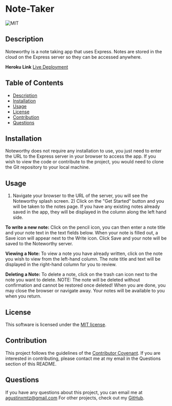 # Note-Taker

  ![MIT](https://img.shields.io/badge/license-MIT-brightgreen)

  ## Description
  Noteworthy is a note taking app that uses Express. Notes are stored in the cloud on the Express server so they can be accessed anywhere.

  **Heroku Link**
  [Live Deployment](https://fast-beyond-24313.herokuapp.com/)

  ## Table of Contents
  * [Description](#description)
  * [Installation](#installation)
  * [Usage](#usage)
  * [License](#license)
  * [Contribution](#contribute)
  * [Questions](#questions)

  ## Installation
  Noteworthy does not require any installation to use, you just need to enter the URL to the Express server in your browser to access the app. If you wish to view the code or contribute to the project, you would need to clone the Git repository to your local machine.

  ## Usage
  1) Navigate your browser to the URL of the server, you will see the Noteworthy splash screen. 2) Click on the "Get Started" button and you will be taken to the notes page. If you have any existing notes already saved in the app, they will be displayed in the column along the left hand side. 
  
  **To write a new note:**
  Click on the pencil icon, you can then enter a note title and your note text in the text fields below. When your note is filled out, a Save icon will appear next to the Write icon. Click Save and your note will be saved to the Noteworthy server. 
  
  **Viewing a Note:**
  To view a note you have already written, click on the note you wish to view from the left-hand column. The note title and text will be displayed in the right-hand column for you to review. 
  
  **Deleting a Note:**
  To delete a note, click on the trash can icon next to the note you want to delete. NOTE: The note will be deleted without confirmation and cannot be restored once deleted! When you are done, you may close the browser or navigate away. Your notes will be available to you when you return.

  ## License
  This software is licensed under the [MIT license](https://choosealicense.com/licenses/mit/).

  ## Contribution
  This project follows the guidelines of the [Contributor Covenant](https://www.contributor-covenant.org/version/2/0/code_of_conduct/). If you are interested in contributing, please contact me at my email in the Questions section of this README.

  ## Questions
  If you have any questions about this project, you can email me at agustinxmtz@gmail.com
  For other projects, check out my [GitHub](https://github.com/agustinxmtz).